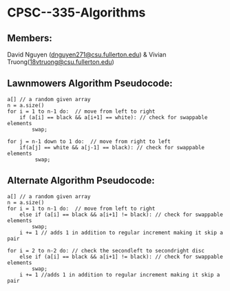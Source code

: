 # CPSC--335-Algorithms

## Members:
 David Nguyen (dnguyen271@csu.fullerton.edu) & Vivian Truong(18vtruong@csu.fullerton.edu)

## Lawnmowers Algorithm Pseudocode:
    
    a[] // a random given array
    n = a.size()
    for i = 1 to n-1 do:  // move from left to right
        if (a[i] == black && a[i+1] == white): // check for swappable elements
            swap;
            
    for j = n-1 down to 1 do:  // move from right to left
        if(a[j] == white && a[j-1] == black): // check for swappable elements
             swap;

## Alternate Algorithm Pseudocode:

    a[] // a random given array
    n = a.size()
    for i = 1 to n-1 do:  // move from left to right
        else if (a[i] == black && a[i+1] != black): // check for swappable elements
            swap;
        i += 1 // adds 1 in addition to regular increment making it skip a pair
        
    for i = 2 to n-2 do: // check the secondleft to secondright disc
        else if (a[i] == black && a[i+1] != black): // check for swappable elements
            swap;
        i += 1 //adds 1 in addition to regular increment making it skip a pair
